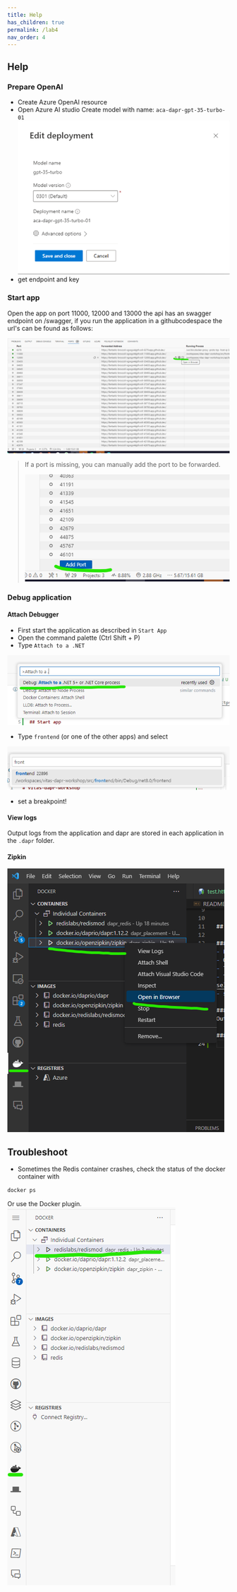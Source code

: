 ```yaml
---
title: Help
has_children: true
permalink: /lab4
nav_order: 4
---
```


## Help

### Prepare OpenAI
- Create Azure OpenAI resource
- Open Azure AI studio
Create model with name: `aca-dapr-gpt-35-turbo-01`
![openaimodel](images/openaimodel.png)
- get endpoint and key

### Start app

Open the app on port 11000, 12000 and 13000 the api has an swagger endpoint on /swagger, if you run the application in a githubcodespace the url's can be found as follows:

![Alt text](images/port.png)

> If a port is missing, you can manually add the port to be forwarded.
>
> ![Alt text](images/forewardport.png)

### Debug application

#### Attach Debugger
- First start the application as described in `Start App`
- Open the command palette (Ctrl Shift + P)
- Type `Attach to a .NET`

![Attach to a .NET...](images/attach.png)
- Type `frontend` (or one of the other apps) and select

![select frontend](images/selectprocess.png)
- set a breakpoint!

#### View logs
Output logs from the application and dapr are stored in each application in the `.dapr` folder.

#### Zipkin
![Zipkin](images/zipkin.png)

## Troubleshoot
- Sometimes the Redis container crashes, check the status of the docker container with
```bash
docker ps
```
Or use the Docker plugin.
![container](images/container.png)